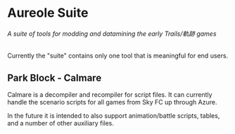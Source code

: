 # Aureole Suite
###### A suite of tools for modding and datamining the early Trails/軌跡 games

Currently the "suite" contains only one tool that is meaningful for end users.

## Park Block - Calmare
Calmare is a decompiler and recompiler for script files.
It can currently handle the scenario scripts for all games from Sky FC up through Azure.

In the future it is intended to also support animation/battle scripts, tables, and a number of other auxiliary files.
